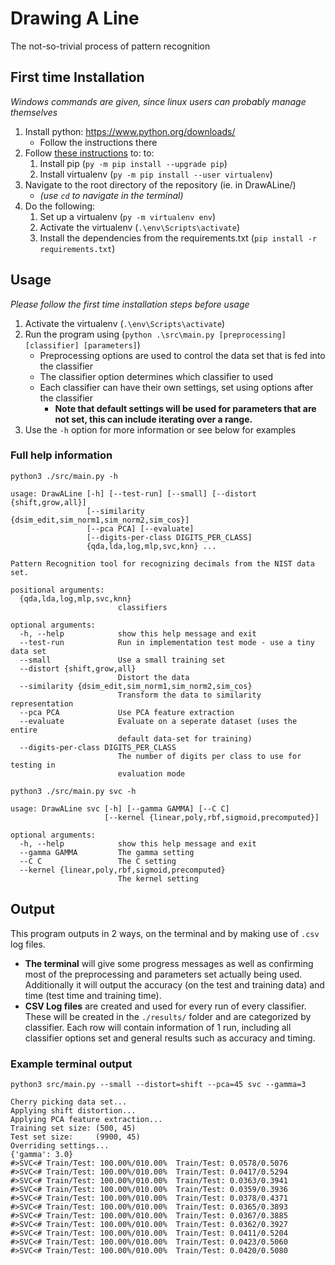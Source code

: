 # Drawing A Line

The not-so-trivial process of pattern recognition

## First time Installation
_Windows commands are given, since linux users can probably manage themselves_
1. Install python: https://www.python.org/downloads/
    * Follow the instructions there
3. Follow [these instructions](https://packaging.python.org/guides/installing-using-pip-and-virtualenv/) to:  to:
    1. Install pip (`py -m pip install --upgrade pip`)
    2. Install virtualenv (`py -m pip install --user virtualenv`)
4. Navigate to the root directory of the repository (ie. in DrawALine/)
    * _(use `cd` to navigate in the terminal)_
5. Do the following:
    1. Set up a virtualenv (`py -m virtualenv env`)
    2. Activate the virtualenv (`.\env\Scripts\activate`)
    3. Install the dependencies from the requirements.txt (`pip install -r requirements.txt`)

## Usage
_Please follow the first time installation steps before usage_
1. Activate the virtualenv (`.\env\Scripts\activate`)
2. Run the program using (`python .\src\main.py [preprocessing] [classifier] [parameters]`)
    * Preprocessing options are used to control the data set that is fed into the classifier
    * The classifier option determines which classifier to used
    * Each classifier can have their own settings, set using options after the classifier
        * **Note that default settings will be used for parameters that are not set, this can include iterating over a range.**
4. Use the `-h` option for more information or see below for examples

### Full help information
`python3 ./src/main.py -h`
```
usage: DrawALine [-h] [--test-run] [--small] [--distort {shift,grow,all}]
                 [--similarity {dsim_edit,sim_norm1,sim_norm2,sim_cos}]
                 [--pca PCA] [--evaluate]
                 [--digits-per-class DIGITS_PER_CLASS]
                 {qda,lda,log,mlp,svc,knn} ...

Pattern Recognition tool for recognizing decimals from the NIST data set.

positional arguments:
  {qda,lda,log,mlp,svc,knn}
                        classifiers

optional arguments:
  -h, --help            show this help message and exit
  --test-run            Run in implementation test mode - use a tiny data set
  --small               Use a small training set
  --distort {shift,grow,all}
                        Distort the data
  --similarity {dsim_edit,sim_norm1,sim_norm2,sim_cos}
                        Transform the data to similarity representation
  --pca PCA             Use PCA feature extraction
  --evaluate            Evaluate on a seperate dataset (uses the entire
                        default data-set for training)
  --digits-per-class DIGITS_PER_CLASS
                        The number of digits per class to use for testing in
                        evaluation mode
```
`python3 ./src/main.py svc -h`
```
usage: DrawALine svc [-h] [--gamma GAMMA] [--C C]
                     [--kernel {linear,poly,rbf,sigmoid,precomputed}]

optional arguments:
  -h, --help            show this help message and exit
  --gamma GAMMA         The gamma setting
  --C C                 The C setting
  --kernel {linear,poly,rbf,sigmoid,precomputed}
                        The kernel setting

```

## Output
This program outputs in 2 ways, on the terminal and by making use of `.csv` log files.
  * **The terminal** will give some progress messages as well as confirming most of the preprocessing and parameters set actually being used. Additionally it will output the accuracy (on the test and training data) and time (test time and training time).
  * **CSV Log files** are created and used for every run of every classifier. These will be created in the `./results/` folder and are categorized by classifier. Each row will contain information of 1 run, including all classifier options set and general results such as accuracy and timing.

### Example terminal output
`python3 src/main.py --small --distort=shift --pca=45 svc --gamma=3`
```
Cherry picking data set...
Applying shift distortion...
Applying PCA feature extraction...
Training set size: (500, 45)
Test set size:     (9900, 45)
Overriding settings...
{'gamma': 3.0}
#>SVC<# Train/Test: 100.00%/010.00%  Train/Test: 0.0578/0.5076
#>SVC<# Train/Test: 100.00%/010.00%  Train/Test: 0.0417/0.5294
#>SVC<# Train/Test: 100.00%/010.00%  Train/Test: 0.0363/0.3941
#>SVC<# Train/Test: 100.00%/010.00%  Train/Test: 0.0359/0.3936
#>SVC<# Train/Test: 100.00%/010.00%  Train/Test: 0.0378/0.4371
#>SVC<# Train/Test: 100.00%/010.00%  Train/Test: 0.0365/0.3893
#>SVC<# Train/Test: 100.00%/010.00%  Train/Test: 0.0367/0.3885
#>SVC<# Train/Test: 100.00%/010.00%  Train/Test: 0.0362/0.3927
#>SVC<# Train/Test: 100.00%/010.00%  Train/Test: 0.0411/0.5204
#>SVC<# Train/Test: 100.00%/010.00%  Train/Test: 0.0423/0.5060
#>SVC<# Train/Test: 100.00%/010.00%  Train/Test: 0.0420/0.5080
```
